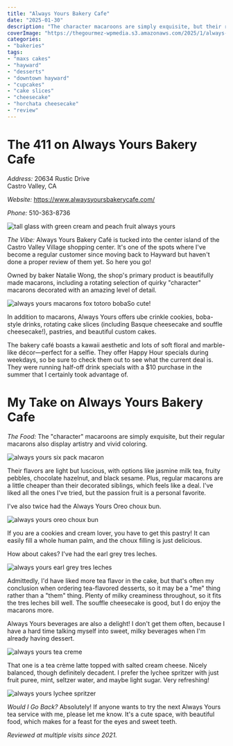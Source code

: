 ```yaml
---
title: "Always Yours Bakery Cafe"
date: "2025-01-30"
description: "The character macaroons are simply exquisite, but their regular macarons also display artistry and vivid coloring. Their flavors are light but luscious, with options like jasmine milk tea, fruity pebbles, chocolate hazelnut, and black sesame."
coverImage: "https://thegourmez-wpmedia.s3.amazonaws.com/2025/1/always-yours+(6).jpg"
categories:
- "bakeries"
tags:
- "maxs cakes"
- "hayward"
- "desserts"
- "downtown hayward"
- "cupcakes"
- "cake slices"
- "cheesecake"
- "horchata cheesecake"
- "review"
---
```

# The 411 on Always Yours Bakery Cafe

*Address:* 20634 Rustic Drive\
Castro Valley, CA

*Website:* https://www.alwaysyoursbakerycafe.com/

*Phone:* 510-363-8736

![tall glass with green cream and peach fruit always yours](https://thegourmez-wpmedia.s3.amazonaws.com/2025/1/always-yours+(1).jpg)

*The Vibe:* Always Yours Bakery Café is tucked into the center island of the Castro Valley Village shopping center. It's one of the spots where I've become a regular customer since moving back to Hayward but haven't done a proper review of them yet. So here you go!

Owned by baker Natalie Wong, the shop's primary product is beautifully made macarons, including a rotating selection of quirky "character" macarons decorated with an amazing level of detail.

![always yours macarons fox totoro boba](https://thegourmez-wpmedia.s3.amazonaws.com/2025/1/always-yours+(6).jpg)So cute!

In addition to macarons, Always Yours offers ube crinkle cookies, boba-style drinks, rotating cake slices (including Basque cheesecake and souffle cheesecake!), pastries, and beautiful custom cakes.

The bakery café boasts a kawaii aesthetic and lots of soft floral and marble-like décor—perfect for a selfie. They offer Happy Hour specials during weekdays, so be sure to check them out to see what the current deal is. They were running half-off drink specials with a \$10 purchase in the summer that I certainly took advantage of.

# My Take on Always Yours Bakery Cafe

*The Food:* The "character" macaroons are simply exquisite, but their regular macarons also display artistry and vivid coloring.

![always yours six pack macaron](https://thegourmez-wpmedia.s3.amazonaws.com/2025/1/always-yours+(4).jpg)

Their flavors are light but luscious, with options like jasmine milk tea, fruity pebbles, chocolate hazelnut, and black sesame. Plus, regular macarons are a little cheaper than their decorated siblings, which feels like a deal. I've liked all the ones I've tried, but the passion fruit is a personal favorite.

I've also twice had the Always Yours Oreo choux bun.

![always yours oreo choux bun](https://thegourmez-wpmedia.s3.amazonaws.com/2025/1/always-yours+(2).jpg)

If you are a cookies and cream lover, you have to get this pastry! It can easily fill a whole human palm, and the choux filling is just delicious.

How about cakes? I've had the earl grey tres leches.

![always yours earl grey tres leches](https://thegourmez-wpmedia.s3.amazonaws.com/2025/1/always-yours+(5).jpg)

Admittedly, I'd have liked more tea flavor in the cake, but that's often my conclusion when ordering tea-flavored desserts, so it may be a "me" thing rather than a "them" thing. Plenty of milky creaminess throughout, so it fits the tres leches bill well. The souffle cheesecake is good, but I do enjoy the macarons more.

Always Yours beverages are also a delight! I don't get them often, because I have a hard time talking myself into sweet, milky beverages when I'm already having dessert.

![always yours tea creme](https://thegourmez-wpmedia.s3.amazonaws.com/2025/1/always-yours+(7).jpg)

That one is a tea crème latte topped with salted cream cheese. Nicely balanced, though definitely decadent. I prefer the lychee spritzer with just fruit puree, mint, seltzer water, and maybe light sugar. Very refreshing!

![always yours lychee spritzer](https://thegourmez-wpmedia.s3.amazonaws.com/2025/1/always-yours+(3).jpg)

*Would I Go Back?* Absolutely! If anyone wants to try the next Always Yours tea service with me, please let me know. It's a cute space, with beautiful food, which makes for a feast for the eyes and sweet teeth.

*Reviewed at multiple visits since 2021.*
